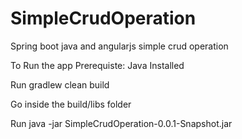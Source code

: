 # SimpleCrudOperation
Spring boot java and angularjs simple crud operation

To Run the app
Prerequiste:
Java Installed

Run gradlew clean build

Go inside the build/libs folder

Run java -jar SimpleCrudOperation-0.0.1-Snapshot.jar


